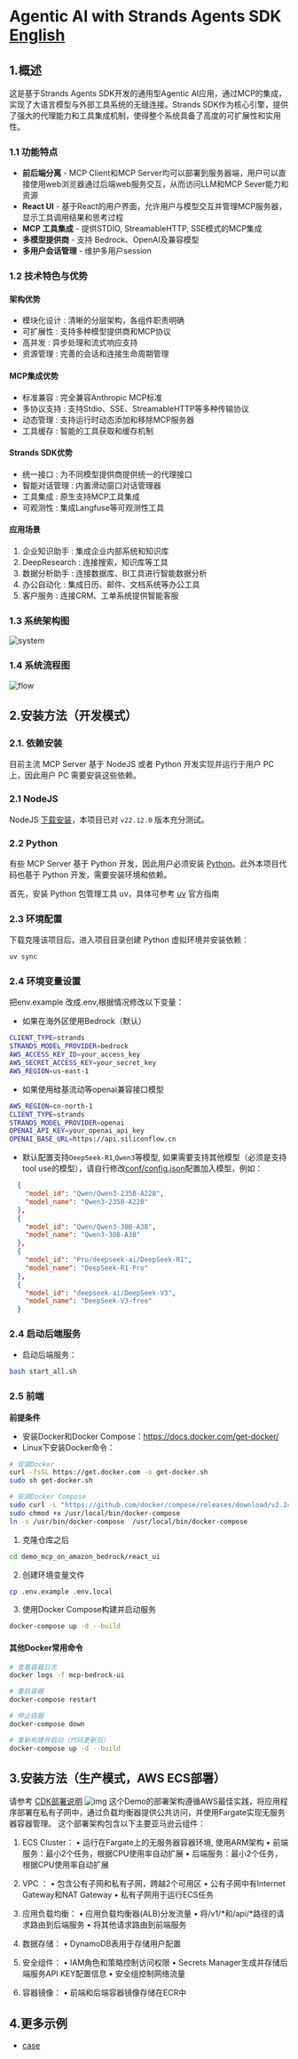 # Agentic AI with Strands Agents SDK [English](./README.en.md)

## 1.概述

这是基于Strands Agents SDK开发的通用型Agentic AI应用，通过MCP的集成，实现了大语言模型与外部工具系统的无缝连接。Strands SDK作为核心引擎，提供了强大的代理能力和工具集成机制，使得整个系统具备了高度的可扩展性和实用性。

### 1.1 功能特点
- **前后端分离** - MCP Client和MCP Server均可以部署到服务器端，用户可以直接使用web浏览器通过后端web服务交互，从而访问LLM和MCP Sever能力和资源
- **React UI** - 基于React的用户界面，允许用户与模型交互并管理MCP服务器，显示工具调用结果和思考过程
- **MCP 工具集成** - 提供STDIO, StreamableHTTP, SSE模式的MCP集成
- **多模型提供商** - 支持 Bedrock、OpenAI及兼容模型
- **多用户会话管理** - 维护多用户session

### 1.2 技术特色与优势
#### 架构优势
- 模块化设计 : 清晰的分层架构，各组件职责明确
- 可扩展性 : 支持多种模型提供商和MCP协议
- 高并发 : 异步处理和流式响应支持
- 资源管理 : 完善的会话和连接生命周期管理

#### MCP集成优势
- 标准兼容 : 完全兼容Anthropic MCP标准
- 多协议支持 : 支持Stdio、SSE、StreamableHTTP等多种传输协议
- 动态管理 : 支持运行时动态添加和移除MCP服务器
- 工具缓存 : 智能的工具获取和缓存机制

#### Strands SDK优势
- 统一接口 : 为不同模型提供商提供统一的代理接口
- 智能对话管理 : 内置滑动窗口对话管理器
- 工具集成 : 原生支持MCP工具集成
- 可观测性 : 集成Langfuse等可观测性工具

#### 应用场景
1. 企业知识助手 : 集成企业内部系统和知识库
2. DeepResearch  : 连接搜索，知识库等工具
3. 数据分析助手 : 连接数据库、BI工具进行智能数据分析
4. 办公自动化 : 集成日历、邮件、文档系统等办公工具
5. 客户服务 : 连接CRM、工单系统提供智能客服


### 1.3 系统架构图
![system](assets/system_diag.png)

### 1.4 系统流程图
![flow](assets/sequenceflow.png)


## 2.安装方法（开发模式）
### 2.1. 依赖安装

目前主流 MCP Server 基于 NodeJS 或者 Python 开发实现并运行于用户 PC 上，因此用户 PC 需要安装这些依赖。

### 2.1 NodeJS

NodeJS [下载安装](https://nodejs.org/en)，本项目已对 `v22.12.0` 版本充分测试。

### 2.2 Python

有些 MCP Server 基于 Python 开发，因此用户必须安装 [Python](https://www.python.org/downloads/)。此外本项目代码也基于 Python 开发，需要安装环境和依赖。

首先，安装 Python 包管理工具 uv，具体可参考 [uv](https://docs.astral.sh/uv/getting-started/installation/) 官方指南

### 2.3 环境配置
下载克隆该项目后，进入项目目录创建 Python 虚拟环境并安装依赖：
```bash
uv sync
```

### 2.4 环境变量设置
把env.example 改成.env,根据情况修改以下变量：

- 如果在海外区使用Bedrock（默认）
```bash
CLIENT_TYPE=strands
STRANDS_MODEL_PROVIDER=bedrock
AWS_ACCESS_KEY_ID=your_access_key
AWS_SECRET_ACCESS_KEY=your_secret_key
AWS_REGION=us-east-1
```

- 如果使用硅基流动等openai兼容接口模型
```bash
AWS_REGION=cn-north-1
CLIENT_TYPE=strands
STRANDS_MODEL_PROVIDER=openai
OPENAI_API_KEY=your_openai_api_key
OPENAI_BASE_URL=https://api.siliconflow.cn
```

- 默认配置支持`DeepSeek-R1`,`Qwen3`等模型, 如果需要支持其他模型（必须是支持tool use的模型），请自行修改[conf/config.json](conf/config.json)配置加入模型，例如：

```json
  {
    "model_id": "Qwen/Qwen3-235B-A22B",
    "model_name": "Qwen3-235B-A22B"
  },
  {
    "model_id": "Qwen/Qwen3-30B-A3B",
    "model_name": "Qwen3-30B-A3B"
  },
  {
    "model_id": "Pro/deepseek-ai/DeepSeek-R1",
    "model_name": "DeepSeek-R1-Pro"
  },
  {
    "model_id": "deepseek-ai/DeepSeek-V3",
    "model_name": "DeepSeek-V3-free"
  }
```

### 2.4 启动后端服务

- 启动后端服务：
```bash
bash start_all.sh
```

### 2.5 前端
**前提条件**
- 安装Docker和Docker Compose：https://docs.docker.com/get-docker/
- Linux下安装Docker命令：
```bash
# 安装Docker
curl -fsSL https://get.docker.com -o get-docker.sh
sudo sh get-docker.sh

# 安装Docker Compose
sudo curl -L "https://github.com/docker/compose/releases/download/v2.24.6/docker-compose-$(uname -s)-$(uname -m)" -o /usr/local/bin/docker-compose
sudo chmod +x /usr/local/bin/docker-compose
ln -s /usr/bin/docker-compose  /usr/local/bin/docker-compose
```
1. 克隆仓库之后
```bash
cd demo_mcp_on_amazon_bedrock/react_ui
```

2. 创建环境变量文件
```bash
cp .env.example .env.local
```

3. 使用Docker Compose构建并启动服务
```bash
docker-compose up -d --build
```

#### 其他Docker常用命令
```bash
# 查看容器日志
docker logs -f mcp-bedrock-ui

# 重启容器
docker-compose restart

# 停止容器
docker-compose down

# 重新构建并启动（代码更新后）
docker-compose up -d --build
```

## 3.安装方法（生产模式，AWS ECS部署）
请参考 [CDK部署说明](cdk/README-CDK.md)
![img](assets/ecs_fargate_architecture.png)
 这个Demo的部署架构遵循AWS最佳实践，将应用程序部署在私有子网中，通过负载均衡器提供公共访问，并使用Fargate实现无服务器容器管理。 这个部署架构包含以下主要亚马逊云组件：
1. ECS Cluster：
 • 运行在Fargate上的无服务器容器环境, 使用ARM架构
 • 前端服务：最小2个任务，根据CPU使用率自动扩展
 • 后端服务：最小2个任务，根据CPU使用率自动扩展

2.  VPC ：
 • 包含公有子网和私有子网，跨越2个可用区
 • 公有子网中有Internet Gateway和NAT Gateway
 • 私有子网用于运行ECS任务

3. 应用负载均衡：
 • 应用负载均衡器(ALB)分发流量
 • 将/v1/*和/api/*路径的请求路由到后端服务
 • 将其他请求路由到前端服务

4. 数据存储：
 • DynamoDB表用于存储用户配置

5. 安全组件：
 • IAM角色和策略控制访问权限
 • Secrets Manager生成并存储后端服务API KEY配置信息
 • 安全组控制网络流量

6. 容器镜像：
 • 前端和后端容器镜像存储在ECR中



## 4.更多示例
- [case](./README_cases.md)